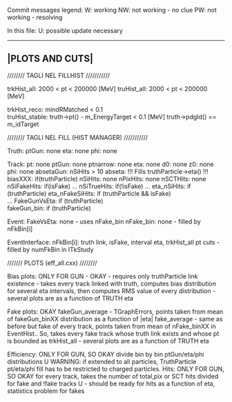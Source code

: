 Commit messages legend:
W: working
NW: not working - no clue
PW: not working - resolving

In this file:
U: possible update necessary


 --------------
|PLOTS AND CUTS|
 --------------


//////// TAGLI NEL FILLHIST ///////////

trkHist_all:		2000 < pt < 200000 [MeV]
truHist_all: 		2000 < pt < 200000 [MeV]

trkHist_reco:		mindRMatched < 0.1		
truHist_stable:       	truth->pt() - m_EnergyTarget < 0.1 [MeV]
			truth->pdgId() == m_idTarget
			
//////// TAGLI NEL FILL (HIST MANAGER) ///////////

Truth:
	ptGun: none
	eta:   none
	phi:   none

Track:
	pt: none
	ptGun: none
	ptnarrow: none
	eta: none 
	d0: none
	z0: none
	phi: none
	absetaGun: nSiHits > 10
	abseta: !!! Fills truthParticle->eta() !!!
	biasXXX: if(truthParticle)
	nSiHits: none
	nPixHits: none
	nSCTHits: none
	nSiFakeHits: if(isFake)
	...
	nSiTrueHits: if(!isFake)
	...
	eta_nSiHits: if (truthParticle)
	eta_nFakeSiHits: if (truthParticle && isFake)	
	...
	FakeGunVsEta: if (truthParticle)	
	fakeGun_bin: if (truthParticle)
	
Event:
	FakeVsEta: none - uses nFake_bin
	nFake_bin: none - filled by nFkBin[i]

EventInterface: 
	nFkBin[i]: truth link, isFake, interval eta, trkHist_all pt cuts
	           - filled by numFkBin in ITkStudy

/////// PLOTS (eff_all.cxx) ////////

Bias plots: ONLY FOR GUN - OKAY
     	    - requires only truthParticle link existence
	    - takes every track linked with truth, computes 
	      bias distribution for several eta intervals,
	      then computes RMS value of every distribution
	    - several plots are as a function of TRUTH eta
	           	    	 
Fake plots: OKAY
     	    fakeGun_average - TGraphErrors, points taken from mean 
     	                      of fakeGun_binXX distribution as a function 
			      of |eta|
	    fake_average - same as before but fake of every track, points
	    		   taken from mean of nFake_binXX in EventHist..
	    		   So, takes every fake track whose truth link
			   exists and whose pt is bounded as trkHist_all
	    - several plots are as a function of TRUTH eta

Efficiency: ONLY FOR GUN, SO OKAY
	    divide bin by bin ptGun/eta/phi distributions
U	    WARNING: if extended to all particles, TruthParticle pt/eta/phi
	             fill has to be restricted to charged particles.
Hits:       ONLY FOR GUN, SO OKAY
	    for every track, takes the number of total,pix or SCT hits
	    divided for fake and !fake tracks
U	    - should be ready for hits as a function of eta,
	      statistics problem for fakes
